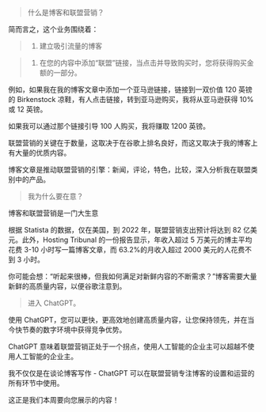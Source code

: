 > 什么是博客和联盟营销？

简而言之，这个业务围绕着：

> 1.  建立吸引流量的博客

> 1.  在您的内容中添加“联盟”链接，当点击并导致购买时，您将获得购买金额的一部分。

例如，如果我在我的博客文章中添加一个亚马逊链接，链接到一双价值 120 英镑的 Birkenstock 凉鞋，有人点击链接，转到亚马逊购买，我将从亚马逊获得 10%或 12 英镑。

如果我可以通过那个链接引导 100 人购买，我将赚取 1200 英镑。

联盟营销的关键在于数量，这取决于在谷歌上排名良好，而这又取决于我的博客上有大量的优质内容。

博客文章是推动联盟营销的引擎：新闻，评论，特色，比较，深入分析我在联盟类别中的产品。

> 我为什么要在意？

博客和联盟营销是一门大生意

根据 Statista 的数据，仅在美国，到 2022 年，联盟营销支出预计将达到 82 亿美元。此外，Hosting Tribunal 的一份报告显示，年收入超过 5 万美元的博主平均花费 3-10 小时写一篇博客文章，而 63.2%的月收入超过 2000 美元的人花费不到 3 小时。

你可能会想：“听起来很棒，但我如何满足对新鲜内容的不断需求？”博客需要大量新鲜的高质量内容，以便谷歌注意到。

> 进入 ChatGPT。

使用 ChatGPT，您可以更快，更高效地创建高质量内容，让您保持领先，并在当今快节奏的数字环境中获得竞争优势。

ChatGPT 意味着联盟营销正处于一个拐点，使用人工智能的企业主可以超越不使用人工智能的企业主。

我不仅仅是在谈论博客写作 - ChatGPT 可以在联盟营销专注博客的设置和运营的所有环节中使用。

这正是我们本周要向您展示的内容！
